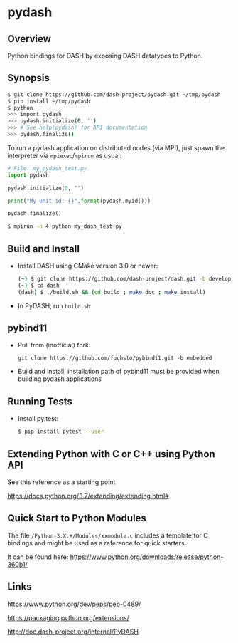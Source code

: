 # pydash

## Overview

Python bindings for DASH by exposing DASH datatypes to Python.

## Synopsis

~~~bash
$ git clone https://github.com/dash-project/pydash.git ~/tmp/pydash
$ pip install ~/tmp/pydash
$ python
>>> import pydash
>>> pydash.initialize(0, '')
>>> # See help(pydash) for API documentation
>>> pydash.finalize()
~~~

To run a pydash application on distributed nodes (via MPI), just spawn the
interpreter via `mpiexec`/`mpirun` as usual:

~~~python
# File: my_pydash_test.py
import pydash

pydash.initialize(0, "")

print("My unit id: {}".format(pydash.myid()))

pydash.finalize()
~~~

~~~bash
$ mpirun -n 4 python my_dash_test.py
~~~

## Build and Install

- Install DASH using CMake version 3.0 or newer:

    ~~~bash
    (~) $ git clone https://github.com/dash-project/dash.git -b development ./dash
    (~) $ cd dash
    (dash) $ ./build.sh && (cd build ; make doc ; make install)
    ~~~

- In PyDASH, run `build.sh`

## pybind11

- Pull from (inofficial) fork: 

      git clone https://github.com/fuchsto/pybind11.git -b embedded

- Build and install, installation path of pybind11 must be provided
  when building pydash applications

## Running Tests

- Install py.test:

    ~~~bash
    $ pip install pytest --user
    ~~~

## Extending Python with C or C++ using Python API 

See this reference as a starting point

<https://docs.python.org/3.7/extending/extending.html#>


## Quick Start to  Python  Modules

The file `/Python-3.X.X/Modules/xxmodule.c` includes a template for C
bindings and might be used as a reference for quick starters.

It can be found  here: <https://www.python.org/downloads/release/python-360b1/>


## Links

<https://www.python.org/dev/peps/pep-0489/>

<https://packaging.python.org/extensions/>

<http://doc.dash-project.org/internal/PyDASH>

